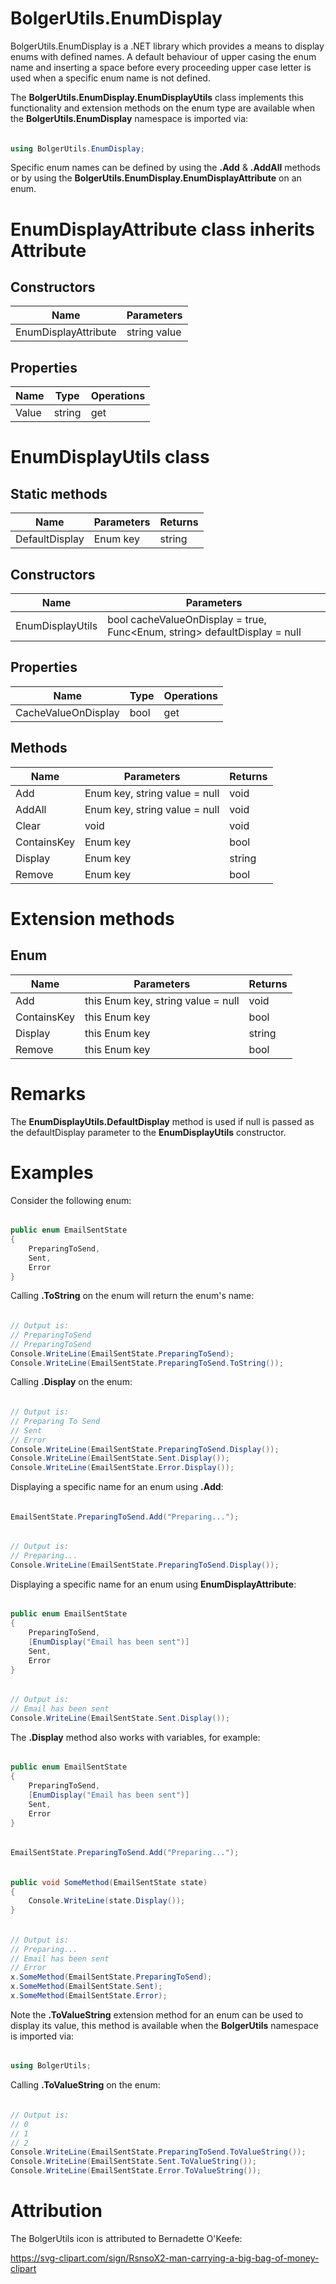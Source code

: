 # BolgerUtils.EnumDisplay

BolgerUtils.EnumDisplay is a .NET library which provides a means to display enums with defined names. A default behaviour of upper casing the enum name and inserting a space before every proceeding upper case letter is used when a specific enum name is not defined.

The **BolgerUtils.EnumDisplay.EnumDisplayUtils** class implements this functionality and extension methods on the enum type are available when the **BolgerUtils.EnumDisplay** namespace is imported via:

######

```csharp
using BolgerUtils.EnumDisplay;
```

Specific enum names can be defined by using the **.Add** & **.AddAll** methods or by using the **BolgerUtils.EnumDisplay.EnumDisplayAttribute** on an enum.

# EnumDisplayAttribute class inherits Attribute

## Constructors

Name | Parameters
--- | ---
EnumDisplayAttribute | string value

## Properties

Name | Type | Operations
--- | --- | ---
Value | string | get

# EnumDisplayUtils class

## Static methods

Name | Parameters | Returns
--- | --- | ---
DefaultDisplay | Enum key | string

## Constructors

Name | Parameters
--- | ---
EnumDisplayUtils | bool cacheValueOnDisplay = true, Func<Enum, string\>  defaultDisplay = null

## Properties

Name | Type | Operations
--- | --- | ---
CacheValueOnDisplay | bool | get

## Methods

Name | Parameters | Returns
--- | --- | ---
Add | Enum key, string value = null | void
AddAll | Enum key, string value = null | void
Clear | void | void
ContainsKey | Enum key | bool
Display | Enum key | string
Remove | Enum key | bool

# Extension methods

## Enum

Name | Parameters | Returns
--- | --- | ---
Add | this Enum key, string value = null | void
ContainsKey | this Enum key | bool
Display | this Enum key | string
Remove | this Enum key | bool

# Remarks

The **EnumDisplayUtils.DefaultDisplay** method is used if null is passed as the defaultDisplay parameter to the **EnumDisplayUtils** constructor.

# Examples

Consider the following enum:

######

```csharp
public enum EmailSentState
{
    PreparingToSend,
    Sent,
    Error
}
```

Calling **.ToString** on the enum will return the enum's name:

######

```csharp
// Output is:
// PreparingToSend
// PreparingToSend
Console.WriteLine(EmailSentState.PreparingToSend);
Console.WriteLine(EmailSentState.PreparingToSend.ToString());
```

Calling **.Display** on the enum:

######

```csharp
// Output is:
// Preparing To Send
// Sent
// Error
Console.WriteLine(EmailSentState.PreparingToSend.Display());
Console.WriteLine(EmailSentState.Sent.Display());
Console.WriteLine(EmailSentState.Error.Display());
```

Displaying a specific name for an enum using **.Add**:

######

```csharp
EmailSentState.PreparingToSend.Add("Preparing...");
```

######

```csharp
// Output is:
// Preparing...
Console.WriteLine(EmailSentState.PreparingToSend.Display());
```

Displaying a specific name for an enum using **EnumDisplayAttribute**:

######

```csharp
public enum EmailSentState
{
    PreparingToSend,
    [EnumDisplay("Email has been sent")]
    Sent,
    Error
}
```

######

```csharp
// Output is:
// Email has been sent
Console.WriteLine(EmailSentState.Sent.Display());
```

The **.Display** method also works with variables, for example:

######

```csharp
public enum EmailSentState
{
    PreparingToSend,
    [EnumDisplay("Email has been sent")]
    Sent,
    Error
}
```

######

```csharp
EmailSentState.PreparingToSend.Add("Preparing...");
```

######

```csharp
public void SomeMethod(EmailSentState state)
{
    Console.WriteLine(state.Display());
}
```

######

```csharp
// Output is:
// Preparing...
// Email has been sent
// Error
x.SomeMethod(EmailSentState.PreparingToSend);
x.SomeMethod(EmailSentState.Sent);
x.SomeMethod(EmailSentState.Error);
```

Note the **.ToValueString** extension method for an enum can be used to display its value, this method is available when the **BolgerUtils** namespace is imported via:

######

```csharp
using BolgerUtils;
```

Calling **.ToValueString** on the enum:

######

```csharp
// Output is:
// 0
// 1
// 2
Console.WriteLine(EmailSentState.PreparingToSend.ToValueString());
Console.WriteLine(EmailSentState.Sent.ToValueString());
Console.WriteLine(EmailSentState.Error.ToValueString());
```

# Attribution

The BolgerUtils icon is attributed to Bernadette O'Keefe:

https://svg-clipart.com/sign/RsnsoX2-man-carrying-a-big-bag-of-money-clipart

